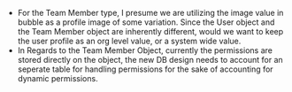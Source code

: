 - For the Team Member type, I presume we are utilizing the image value in bubble as a profile image of some variation.  Since the User object and the Team Member object are inherently different, would we want to keep the user profile as an org level value, or a system wide value.
- In Regards to the Team Member Object, currently the permissions are stored directly on the object, the new DB design needs to account for an seperate table for handling permissions for the sake of accounting for dynamic permissions.